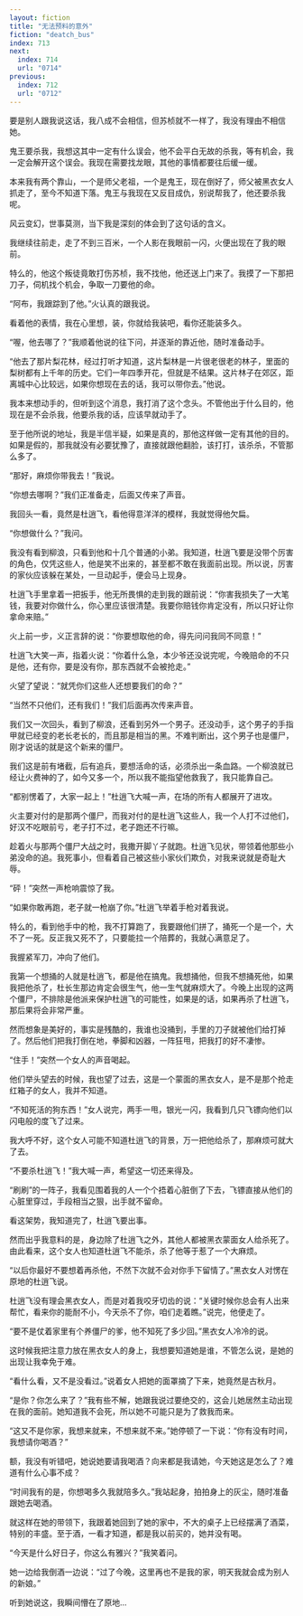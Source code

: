 ```yaml
---
layout: fiction
title: "无法预料的意外"
fiction: "deatch_bus"
index: 713
next:
  index: 714
  url: "0714"
previous:
  index: 712
  url: "0712"
---
```

要是别人跟我说这话，我八成不会相信，但苏桢就不一样了，我没有理由不相信她。

鬼王要杀我，我想这其中一定有什么误会，他不会平白无故的杀我，等有机会，我一定会解开这个误会。我现在需要找龙眼，其他的事情都要往后缓一缓。

本来我有两个靠山，一个是师父老祖，一个是鬼王，现在倒好了，师父被黑衣女人抓走了，至今不知道下落。鬼王与我现在又反目成仇，别说帮我了，他还要杀我呢。

风云变幻，世事莫测，当下我是深刻的体会到了这句话的含义。

我继续往前走，走了不到三百米，一个人影在我眼前一闪，火便出现在了我的眼前。

特么的，他这个叛徒竟敢打伤苏桢，我不找他，他还送上门来了。我摸了一下那把刀子，伺机找个机会，争取一刀要他的命。

“阿布，我跟踪到了他。”火认真的跟我说。

看着他的表情，我在心里想，装，你就给我装吧，看你还能装多久。

“喔，他去哪了？”我顺着他说的往下问，并逐渐的靠近他，随时准备动手。

“他去了那片梨花林，经过打听才知道，这片梨林是一片很老很老的林子，里面的梨树都有上千年的历史。它们一年四季开花，但就是不结果。这片林子在郊区，距离城中心比较远，如果你想现在去的话，我可以带你去。”他说。

我本来想动手的，但听到这个消息，我打消了这个念头。不管他出于什么目的，他现在是不会杀我，他要杀我的话，应该早就动手了。

至于他所说的地址，我是半信半疑，如果是真的，那他这样做一定有其他的目的。如果是假的，那我就没有必要犹豫了，直接就跟他翻脸，该打打，该杀杀，不管那么多了。

“那好，麻烦你带我去！”我说。

“你想去哪啊？”我们正准备走，后面又传来了声音。

我回头一看，竟然是杜逍飞，看他得意洋洋的模样，我就觉得他欠扁。

“你想做什么？”我问。

我没有看到柳浪，只看到他和十几个普通的小弟。我知道，杜逍飞要是没带个厉害的角色，仅凭这些人，他是笑不出来的，甚至都不敢在我面前出现。所以说，厉害的家伙应该躲在某处，一旦动起手，便会马上现身。

杜逍飞手里拿着一把扳手，他无所畏惧的走到我的跟前说：“你害我损失了一大笔钱，我要对你做什么，你心里应该很清楚。我要你赔钱你肯定没有，所以只好让你拿命来赔。”

火上前一步，义正言辞的说：“你要想取他的命，得先问问我同不同意！”

杜逍飞大笑一声，指着火说：“你着什么急，本少爷还没说完呢，今晚赔命的不只是他，还有你，要是没有你，那东西就不会被抢走。”

火望了望说：“就凭你们这些人还想要我们的命？”

“当然不只他们，还有我们！”我们后面再次传来声音。

我们又一次回头，看到了柳浪，还看到另外一个男子。还没动手，这个男子的手指甲就已经变的老长老长的，而且那是相当的黑。不难判断出，这个男子也是僵尸，刚才说话的就是这个新来的僵尸。

我们这是前有堵截，后有追兵，要想活命的话，必须杀出一条血路。一个柳浪就已经让火费神的了，如今又多一个，所以我不能指望他救我了，我只能靠自己。

“都别愣着了，大家一起上！”杜逍飞大喊一声，在场的所有人都展开了进攻。

火主要对付的是那两个僵尸，而我对付的是杜逍飞这些人，我一个人打不过他们，好汉不吃眼前亏，老子打不过，老子跑还不行嘛。

趁着火与那两个僵尸大战之时，我撒开脚丫子就跑。杜逍飞见状，带领着他那些小弟没命的追。我死事小，但看着自己被这些小家伙们欺负，对我来说就是奇耻大辱。

“砰！”突然一声枪响震惊了我。

“如果你敢再跑，老子就一枪崩了你。”杜逍飞举着手枪对着我说。

特么的，看到他手中的枪，我不打算跑了，我要跟他们拼了，捅死一个是一个，大不了一死。反正我又死不了，只要能拉一个陪葬的，我就心满意足了。

我握紧军刀，冲向了他们。

我第一个想捅的人就是杜逍飞，都是他在搞鬼。我想捅他，但我不想捅死他，如果我把他杀了，杜长生那边肯定会很生气，他一生气就麻烦大了。今晚上出现的这两个僵尸，不排除是他派来保护杜逍飞的可能性，如果是的话，如果再杀了杜逍飞，那后果将会非常严重。

然而想象是美好的，事实是残酷的，我谁也没捅到，手里的刀子就被他们给打掉了。然后他们把我打倒在地，拳脚和凶器，一阵狂甩，把我打的好不凄惨。

“住手！”突然一个女人的声音喝起。

他们举头望去的时候，我也望了过去，这是一个蒙面的黑衣女人，是不是那个抢走红箱子的女人，我并不知道。

“不知死活的狗东西！”女人说完，两手一甩，银光一闪，我看到几只飞镖向他们以闪电般的度飞了过来。

我大呼不好，这个女人可能不知道杜逍飞的背景，万一把他给杀了，那麻烦可就大了去。

“不要杀杜逍飞！”我大喊一声，希望这一切还来得及。

“刷刷”的一阵子，我看见围着我的人一个个捂着心脏倒了下去，飞镖直接从他们的心脏里穿过，手段相当之狠，出手就不留命。

看这架势，我知道完了，杜逍飞要出事。

然而出乎我意料的是，身边除了杜逍飞之外，其他人都被黑衣蒙面女人给杀死了。由此看来，这个女人也知道杜逍飞不能杀，杀了他等于惹了一个大麻烦。

“以后你最好不要想着再杀他，不然下次就不会对你手下留情了。”黑衣女人对愣在原地的杜逍飞说。

杜逍飞没有理会黑衣女人，而是对着我咬牙切齿的说：“关键时候你总会有人出来帮忙，看来你的能耐不小，今天杀不了你，咱们走着瞧。”说完，他便走了。

“要不是仗着家里有个养僵尸的爹，他不知死了多少回。”黑衣女人冷冷的说。

这时候我把注意力放在黑衣女人的身上，我想要知道她是谁，不管怎么说，是她的出现让我幸免于难。

“看什么看，又不是没看过。”说着女人把她的面罩摘了下来，她竟然是古秋月。

“是你？你怎么来了？”我有些不解，她跟我说过要绝交的，这会儿她居然主动出现在我的面前。她知道我不会死，所以她不可能只是为了救我而来。

“这又不是你家，我想来就来，不想来就不来。”她停顿了一下说：“你有没有时间，我想请你喝酒？”

额，我没有听错吧，她说她要请我喝酒？向来都是我请她，今天她这是怎么了？难道有什么心事不成？

“时间我有的是，你想喝多久我就陪多久。”我站起身，拍拍身上的灰尘，随时准备跟她去喝酒。

就这样在她的带领下，我跟着她回到了她的家中，不大的桌子上已经摆满了酒菜，特别的丰盛。至于酒，一看才知道，都是我以前买的，她并没有喝。

“今天是什么好日子，你这么有雅兴？”我笑着问。

她一边给我倒酒一边说：“过了今晚，这里再也不是我的家，明天我就会成为别人的新娘。”

听到她说这，我瞬间懵在了原地...